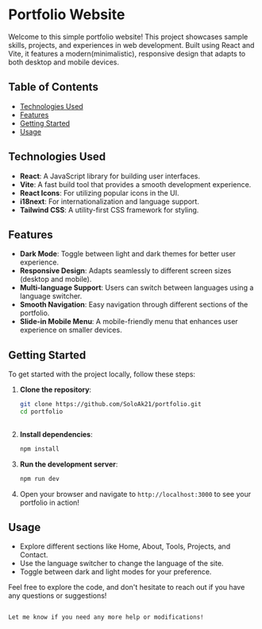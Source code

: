 # Portfolio Website

Welcome to this simple portfolio website! This project showcases sample skills, projects, and experiences in web development. Built using React and Vite, it features a modern(minimalistic), responsive design that adapts to both desktop and mobile devices.

## Table of Contents

- [Technologies Used](#technologies-used)
- [Features](#features)
- [Getting Started](#getting-started)
- [Usage](#usage)

## Technologies Used

- **React**: A JavaScript library for building user interfaces.
- **Vite**: A fast build tool that provides a smooth development experience.
- **React Icons**: For utilizing popular icons in the UI.
- **i18next**: For internationalization and language support.
- **Tailwind CSS**: A utility-first CSS framework for styling.

## Features

- **Dark Mode**: Toggle between light and dark themes for better user experience.
- **Responsive Design**: Adapts seamlessly to different screen sizes (desktop and mobile).
- **Multi-language Support**: Users can switch between languages using a language switcher.
- **Smooth Navigation**: Easy navigation through different sections of the portfolio.
- **Slide-in Mobile Menu**: A mobile-friendly menu that enhances user experience on smaller devices.

## Getting Started

To get started with the project locally, follow these steps:
 
1. **Clone the repository**:
   ```bash
   git clone https://github.com/SoloAk21/portfolio.git
   cd portfolio
 

2. **Install dependencies**:
   ```bash
   npm install
   ```

3. **Run the development server**:
   ```bash
   npm run dev
   ```

4. Open your browser and navigate to `http://localhost:3000` to see your portfolio in action!

## Usage

- Explore different sections like Home, About, Tools, Projects, and Contact.
- Use the language switcher to change the language of the site.
- Toggle between dark and light modes for your preference.


Feel free to explore the code, and don't hesitate to reach out if you have any questions or suggestions!
```

Let me know if you need any more help or modifications!
